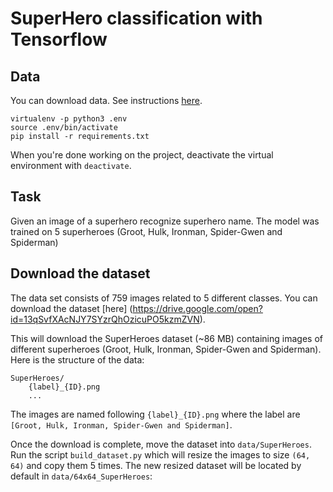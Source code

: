 # SuperHero classification with Tensorflow


## Data

You can download data. See instructions [here](https://cs230-stanford.github.io/project-starter-code.html).

```
virtualenv -p python3 .env
source .env/bin/activate
pip install -r requirements.txt
```

When you're done working on the project, deactivate the virtual environment with `deactivate`.

## Task

Given an image of a superhero recognize superhero name. The model was trained on 5 superheroes (Groot, Hulk, Ironman, Spider-Gwen and Spiderman)


## Download the dataset

The data set consists of 759 images related to 5 different classes. You can download the dataset [here] (https://drive.google.com/open?id=13qSvfXAcNJY7SYzrQhOzicuPO5kzmZVN).

This will download the SuperHeroes dataset (~86 MB) containing images of different superheroes (Groot, Hulk, Ironman, Spider-Gwen and Spiderman).
Here is the structure of the data:
```
SuperHeroes/
    {label}_{ID}.png
    ...
```

The images are named following `{label}_{ID}.png` where the label are `[Groot, Hulk, Ironman, Spider-Gwen and Spiderman]`.

Once the download is complete, move the dataset into `data/SuperHeroes`.
Run the script `build_dataset.py` which will resize the images to size `(64, 64)` and copy them 5 times. The new resized dataset will be located by default in `data/64x64_SuperHeroes`:
